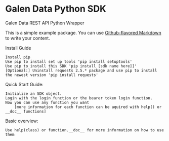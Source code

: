 # Galen Data Python SDK
Galen Data REST API Python Wrapper

This is a simple example package. You can use
[Github-flavored Markdown](https://guides.github.com/features/mastering-markdown/)
to write your content.

Install Guide

    Install pip
    Use pip to install set up tools 'pip install setuptools'
    Use pip to install this SDK 'pip install [sdk name here]]'
    [Optional:] Uninstall requests 2.5.* package and use pip to install the newest version 'pip install requests'

Quick Start Guide: 

    Initialize an SDK object. 
    Login with the login function or the bearer token login function.
    Now you can use any function you want
        [more information for each function can be aquired with help() or __doc__ functions]
    

Basic overview: 
    
    Use help(class) or function.__doc__ for more information on how to use them 
